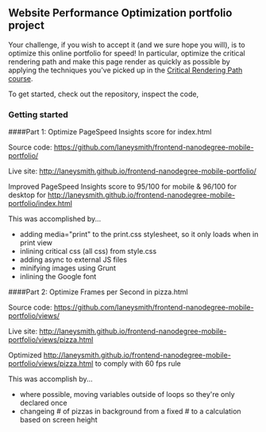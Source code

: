 ## Website Performance Optimization portfolio project

Your challenge, if you wish to accept it (and we sure hope you will), is to optimize this online portfolio for speed! In particular, optimize the critical rendering path and make this page render as quickly as possible by applying the techniques you've picked up in the [Critical Rendering Path course](https://www.udacity.com/course/ud884).

To get started, check out the repository, inspect the code,

### Getting started

####Part 1: Optimize PageSpeed Insights score for index.html

Source code: https://github.com/laneysmith/frontend-nanodegree-mobile-portfolio/

Live site: http://laneysmith.github.io/frontend-nanodegree-mobile-portfolio/

Improved PageSpeed Insights score to 95/100 for mobile & 96/100 for desktop for http://laneysmith.github.io/frontend-nanodegree-mobile-portfolio/index.html

This was accomplished by...
* adding media="print" to the print.css stylesheet, so it only loads when in print view
* inlining critical css (all css) from style.css
* adding async to external JS files
* minifying images using Grunt
* inlining the Google font

####Part 2: Optimize Frames per Second in pizza.html

Source code: https://github.com/laneysmith/frontend-nanodegree-mobile-portfolio/views/

Live site: http://laneysmith.github.io/frontend-nanodegree-mobile-portfolio/views/pizza.html

Optimized http://laneysmith.github.io/frontend-nanodegree-mobile-portfolio/views/pizza.html to comply with 60 fps rule

This was accomplish by...
* where possible, moving variables outside of loops so they're only declared once
* changeing # of pizzas in background from a fixed # to a calculation based on screen height
